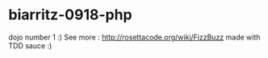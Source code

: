 # biarritz-0918-php

dojo number 1 :)
See more : http://rosettacode.org/wiki/FizzBuzz
made with TDD sauce :)
